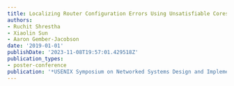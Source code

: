 ```yaml
---
title: Localizing Router Configuration Errors Using Unsatisfiable Cores
authors:
- Ruchit Shrestha
- Xiaolin Sun
- Aaron Gember-Jacobson
date: '2019-01-01'
publishDate: '2023-11-08T19:57:01.429518Z'
publication_types:
- poster-conference
publication: '*USENIX Symposium on Networked Systems Design and Implementation (NSDI).*'
---
```

